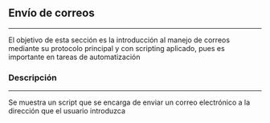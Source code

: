 ## Envío de correos
_______
El objetivo de esta sección es la introducción al manejo de correos mediante su protocolo principal y con scripting aplicado, pues es importante en tareas de automatización

### Descripción
_______
Se muestra un script que se encarga de enviar un correo electrónico a la dirección que el usuario introduzca
